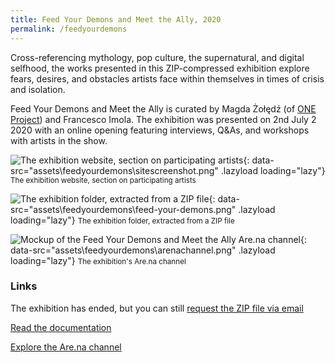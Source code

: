 ```yaml
---
title: Feed Your Demons and Meet the Ally, 2020
permalink: /feedyourdemons
---
```

Cross-referencing mythology, pop culture, the supernatural, and digital selfhood, the works presented in this ZIP-compressed exhibition explore fears, desires, and obstacles artists face within themselves in times of crisis and isolation.

Feed Your Demons and Meet the Ally is curated by Magda Żołędź (of [ONE Project](https://one-project.co.uk/)) and Francesco Imola. The exhibition was presented on 2nd July 2 2020 with an online opening featuring interviews, Q&As, and workshops with artists in the show.

![The exhibition website, section on participating artists](){: data-src="assets\feedyourdemons\sitescreenshot.png" .lazyload loading="lazy"}
<small>The exhibition website, section on participating artists</small>

![The exhibition folder, extracted from a ZIP file](){: data-src="assets\feedyourdemons\feed-your-demons.png" .lazyload loading="lazy"}
<small>The exhibition folder, extracted from a ZIP file</small>

![Mockup of the Feed Your Demons and Meet the Ally Are.na channel](){: data-src="assets\feedyourdemons\arenachannel.png" .lazyload loading="lazy"}
<small>The exhibition's Are.na channel</small>

### Links

The exhibition has ended, but you can still [request the ZIP file via email](mailto:frn.imola@gmail.com?subject=Feed%20Your%20Demons%20and%20Meet%20the%20Ally%20-%20ZIP%20File&body=Hello!)

[Read the documentation](https://feedyourdemons.cargo.site/)

[Explore the Are.na channel](https://www.are.na/francesco-imola-2o2ng4qooxm/feed-your-demons-and-meet-the-ally)


